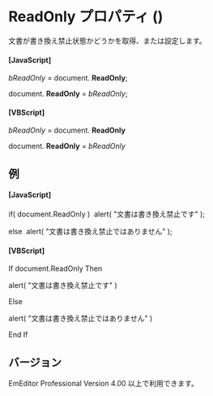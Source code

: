 # ReadOnly プロパティ ()

文書が書き換え禁止状態かどうかを取得、または設定します。

#### \[JavaScript\]

_bReadOnly_ = document. **ReadOnly**;

document. **ReadOnly** = _bReadOnly_;

#### \[VBScript\]

_bReadOnly_ = document. **ReadOnly**

document. **ReadOnly** = _bReadOnly_

## 例

#### \[JavaScript\]

if( document.ReadOnly )  alert( "文書は書き換え禁止です" );

else  alert( "文書は書き換え禁止ではありません" );

#### \[VBScript\]

If document.ReadOnly Then

alert( "文書は書き換え禁止です" )

Else

alert( "文書は書き換え禁止ではありません" )

End If

## バージョン

EmEditor Professional Version 4.00 以上で利用できます。
